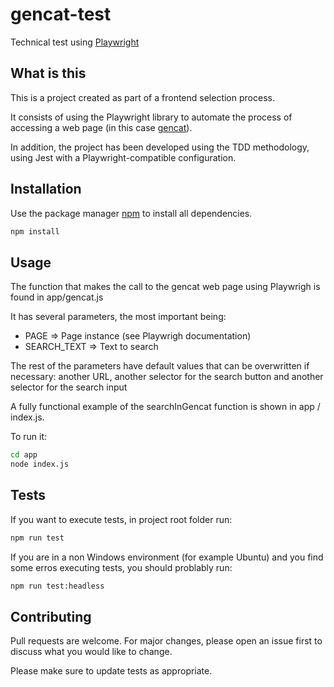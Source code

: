 # gencat-test
Technical test using [Playwright](https://playwright.dev/)

## What is this
This is a project created as part of a frontend selection process.

It consists of using the Playwright library to automate the process of accessing a web page (in this case [gencat](https://web.gencat.cat/ca/inici)).

In addition, the project has been developed using the TDD methodology, using Jest with a Playwright-compatible configuration.

## Installation

Use the package manager [npm](https://www.npmjs.com/) to install all dependencies.

```bash
npm install
```

## Usage
The function that makes the call to the gencat web page using Playwrigh is found in app/gencat.js

It has several parameters, the most important being:

- PAGE => Page instance (see Playwrigh documentation)
- SEARCH_TEXT => Text to search

The rest of the parameters have default values that can be overwritten if necessary: another URL, another selector for the search button and another selector for the search input

A fully functional example of the searchInGencat function is shown in app / index.js.

To run it:
```bash
cd app
node index.js
```

## Tests

If you want to execute tests, in project root folder run:

```bash
npm run test
```

If you are in a non Windows environment (for example Ubuntu) and you find some erros executing tests, you should problably run: 

```bash
npm run test:headless
```

## Contributing
Pull requests are welcome. For major changes, please open an issue first to discuss what you would like to change.

Please make sure to update tests as appropriate.
